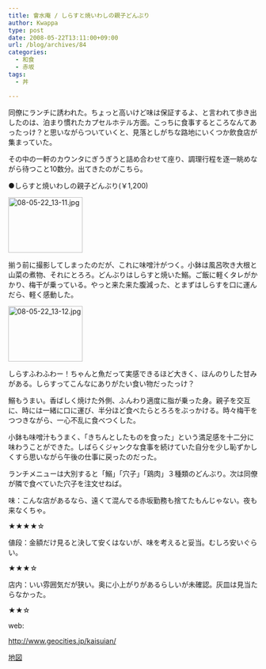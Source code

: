 ```yaml
---
title: 會水庵 / しらすと焼いわしの親子どんぶり
author: Kwappa
type: post
date: 2008-05-22T13:11:00+09:00
url: /blog/archives/84
categories:
  - 和食
  - 赤坂
tags:
  - 丼

---
```

同僚にランチに誘われた。ちょっと高いけど味は保証するよ、と言われて歩き出したのは、泊まり慣れたカプセルホテル方面。こっちに食事するところなんてあったっけ？と思いながらついていくと、見落としがちな路地にいくつか飲食店が集まっていた。
  
その中の一軒のカウンタにぎうぎうと詰め合わせて座り、調理行程を逐一眺めながら待つこと10数分。出てきたのがこちら。
  
●しらすと焼いわしの親子どんぶり(￥1,200)
  
<a href="http://akasakalunch.up.seesaa.net/image/08-05-22_13-11.jpg" target="_blank" rel="noopener noreferrer"><img src="http://akasakalunch.up.seesaa.net/image/08-05-22_13-11-thumbnail2.jpg" border="0" alt="08-05-22_13-11.jpg" width="150" height="112" /></a>
  
揃う前に撮影してしまったのだが、これに味噌汁がつく。小鉢は風呂吹き大根と山菜の煮物、それにとろろ。どんぶりはしらすと焼いた鰯。ご飯に軽くタレがかかり、梅干が乗っている。やっと来た来た腹減った、とまずはしらすを口に運んだら、軽く感動した。
  
<a href="http://akasakalunch.up.seesaa.net/image/08-05-22_13-12.jpg" target="_blank" rel="noopener noreferrer"><img src="http://akasakalunch.up.seesaa.net/image/08-05-22_13-12-thumbnail2.jpg" border="0" alt="08-05-22_13-12.jpg" width="150" height="112" /></a>
  
しらすふわふわー！ちゃんと魚だって実感できるほど大きく、ほんのりした甘みがある。しらすってこんなにありがたい食い物だったっけ？
  
鰯もうまい。香ばしく焼けた外側、ふんわり適度に脂が乗った身。親子を交互に、時には一緒に口に運び、半分ほど食べたらとろろをぶっかける。時々梅干をつつきながら、一心不乱に食べつくした。
  
小鉢も味噌汁もうまく、「きちんとしたものを食った」という満足感を十二分に味わうことができた。しばらくジャンクな食事を続けていた自分を少し恥ずかしくすら思いながら午後の仕事に戻ったのだった。
  
ランチメニューは大別すると「鰯」「穴子」「鶏肉」３種類のどんぶり。次は同僚が隣で食べていた穴子を注文せねば。
  
味：こんな店があるなら、遠くて混んでる赤坂勤務も捨てたもんじゃない。夜も来なくちゃ。
  
★★★★☆
  
値段：金額だけ見ると決して安くはないが、味を考えると妥当。むしろ安いぐらい。
  
★★★☆
  
店内：いい雰囲気だが狭い。奥に小上がりがあるらしいが未確認。灰皿は見当たらなかった。
  
★★☆
  
web:
  
http://www.geocities.jp/kaisuian/
  
<a href="http://maps.google.co.jp/maps?q=%E6%9C%83%E6%B0%B4%E5%BA%B5&hl=ja&ie=UTF8&cd=1&near=%E8%B5%A4%E5%9D%82%E9%A7%85%EF%BC%88%E6%9D%B1%E4%BA%AC%EF%BC%89&f=l&geocode=0,35.672127,139.736214&z=16&iwloc=A" target="_blank" rel="noopener noreferrer">地図</a>
